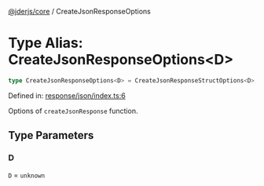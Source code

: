 [@jderjs/core](../README.md) / CreateJsonResponseOptions

# Type Alias: CreateJsonResponseOptions\<D\>

```ts
type CreateJsonResponseOptions<D> = CreateJsonResponseStructOptions<D>;
```

Defined in: [response/json/index.ts:6](https://github.com/jder-std/core.js/blob/fa0b9604b54acf53ee32ab0dac79b01444945478/package/src/response/json/index.ts#L6)

Options of `createJsonResponse` function.

## Type Parameters

### D

`D` = `unknown`
